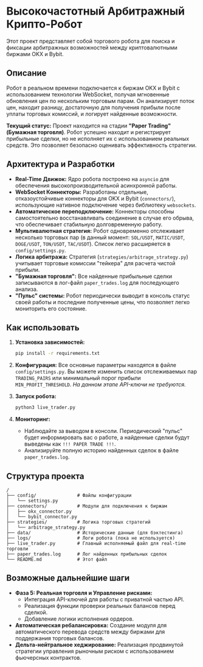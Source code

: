 # Высокочастотный Арбитражный Крипто-Робот

Этот проект представляет собой торгового робота для поиска и фиксации арбитражных возможностей между криптовалютными биржами OKX и Bybit.

## Описание

Робот в реальном времени подключается к биржам OKX и Bybit с использованием технологии WebSocket, получая мгновенные обновления цен по нескольким торговым парам. Он анализирует поток цен, находит разницу, достаточную для получения прибыли после уплаты торговых комиссий, и логирует найденные возможности.

**Текущий статус:** Проект находится на стадии **"Paper Trading" (Бумажная торговля)**. Робот успешно находит и регистрирует прибыльные сделки, но не исполняет их с использованием реальных средств. Это позволяет безопасно оценивать эффективность стратегии.

## Архитектура и Разработки

- **Real-Time Движок:** Ядро робота построено на `asyncio` для обеспечения высокопроизводительной асинхронной работы.
- **WebSocket Коннекторы:** Разработаны отдельные, отказоустойчивые коннекторы для OKX и Bybit (`connectors/`), использующие нативное подключение через библиотеку `websockets`.
- **Автоматическое переподключение:** Коннекторы способны самостоятельно восстанавливать соединение в случае его обрыва, что обеспечивает стабильную долговременную работу.
- **Мультивалютная стратегия:** Робот одновременно отслеживает несколько торговых пар (в данный момент: `SOL/USDT`, `MATIC/USDT`, `DOGE/USDT`, `TON/USDT`, `TAC/USDT`). Список легко расширяется в `config/settings.py`.
- **Логика арбитража:** Стратегия (`strategies/arbitrage_strategy.py`) учитывает торговые комиссии "тейкера" для расчета чистой прибыли.
- **"Бумажная торговля":** Все найденные прибыльные сделки записываются в лог-файл `paper_trades.log` для последующего анализа.
- **"Пульс" системы:** Робот периодически выводит в консоль статус своей работы и последние полученные цены, что позволяет легко мониторить его состояние.

## Как использовать

1.  **Установка зависимостей:**
    ```bash
    pip install -r requirements.txt
    ```

2.  **Конфигурация:**
    Все основные параметры находятся в файле `config/settings.py`. Вы можете изменить список отслеживаемых пар `TRADING_PAIRS` или минимальный порог прибыли `MIN_PROFIT_THRESHOLD`.
    *На данном этапе API-ключи не требуются.*

3.  **Запуск робота:**
    ```bash
    python3 live_trader.py
    ```

4.  **Мониторинг:**
    - Наблюдайте за выводом в консоли. Периодический "пульс" будет информировать вас о работе, а найденные сделки будут выведены как `!!! PAPER TRADE !!!`.
    - Анализируйте полную историю найденных сделок в файле `paper_trades.log`.

## Структура проекта

```
/
├── config/               # Файлы конфигурации
│   └── settings.py
├── connectors/           # Модули для подключения к биржам
│   ├── okx_connector.py
│   └── bybit_connector.py
├── strategies/           # Логика торговых стратегий
│   └── arbitrage_strategy.py
├── data/                 # Исторические данные (для бэктестинга)
├── logs/                 # Логи робота (пока не используется)
├── live_trader.py        # Главный исполняемый файл для real-time торговли
├── paper_trades.log      # Лог найденных прибыльных сделок
└── README.md             # Этот файл
```

## Возможные дальнейшие шаги

- **Фаза 5: Реальная торговля и Управление рисками:**
  - Интеграция API-ключей для работы с приватной частью API.
  - Реализация функции проверки реальных балансов перед сделкой.
  - Добавление логики исполнения ордеров.
- **Автоматическая ребалансировка:** Создание модуля для автоматического перевода средств между биржами для поддержания торговых балансов.
- **Дельта-нейтральное хеджирование:** Реализация продвинутой стратегии управления рыночным риском с использованием фьючерсных контрактов.

